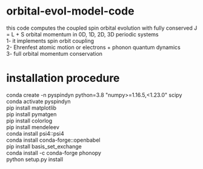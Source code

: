 # orbital-evol-model-code
this code computes the coupled spin orbital evolution with fully conserved J = L + S orbital momentum in 0D, 1D, 2D, 3D periodic systems\
1- it implements spin orbit coupling\
2- Ehrenfest atomic motion or electrons + phonon quantum dynamics\
3- full orbital momentum conservation
# installation procedure
conda create -n pyspindyn python=3.8 "numpy>=1.16.5,<1.23.0" scipy\
conda activate pyspindyn\
pip install matplotlib\
pip install pymatgen\
pip install colorlog\
pip install mendeleev\
conda install psi4::psi4\
conda install conda-forge::openbabel\
pip install basis_set_exchange\
conda install -c conda-forge phonopy\
python setup.py install
